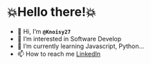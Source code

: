# 💥Hello there!💥

- 👋 Hi, I’m **`@Knoisy27`**
- 👀 I’m interested in Software Develop
- 📏 I’m currently learning Javascript, Python...
- 📫 How to reach me [ LinkedIn](www.linkedin.com/in/jose-luis-ayala-molina-809906218)

<!---
Knoisy27/Knoisy27 is a ✨ special ✨ repository because its `README.md` (this file) appears on your GitHub profile.
You can click the Preview link to take a look at your changes.
--->
